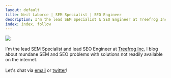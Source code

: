 ```yaml
---
layout: default
title: Neil Laborce | SEM Specialist | SEO Engineer
description: I'm the lead SEM Specialist & SEO Engineer at Treefrog Inc.
index: index, follow
---
```

  <img src="{{ site.baseurl }}/images/neillaborce.png">
  <br>
  <br>I'm the lead SEM Specialist and lead SEO Engineer at <a href="https://www.treefrog.ca">Treefrog Inc.</a> I blog about mundane SEM and SEO problems with solutions not readily available on the internet.
  <br>
  <br>Let's chat via <a href="mailto:neil.laborce@gmail.com">email</a> or <a href="https://twitter.com/NeilLaborce">twitter</a>!
  <br>
